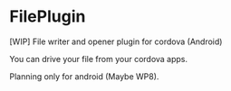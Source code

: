 FilePlugin
==========

[WIP] File writer and opener plugin for cordova (Android)

You can drive your file from your cordova apps.

Planning only for android (Maybe WP8). 
